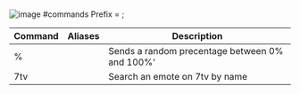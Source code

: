 #  
![image](https://user-images.githubusercontent.com/94239373/141654044-cad95f96-1953-42aa-8bf0-270efd632e47.png)
#commands
Prefix = ;

| Command  | Aliases | Description
| --- | --- | --- |
| % | | Sends a random precentage between 0% and 100%' |
| 7tv | | Search an emote on 7tv by name
